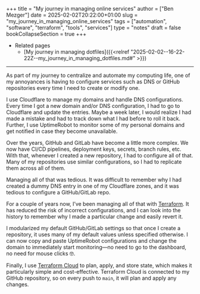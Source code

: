 +++
title = "My journey in managing online services"
author = ["Ben Mezger"]
date = 2025-02-02T20:22:00+01:00
slug = "my_journey_in_managing_online_services"
tags = ["automation", "software", "terraform", "tools", "services"]
type = "notes"
draft = false
bookCollapseSection = true
+++

-   Related pages
    -   [My journey in managing dotfiles]({{<relref "2025-02-02--16-22-22Z--my_journey_in_managing_dotfiles.md#" >}})

---

As part of my journey to centralize and automate my computing life, one of my
annoyances is having to configure services such as DNS or GitHub repositories
every time I need to create or modify one.

I use Cloudflare to manage my domains and handle DNS configurations. Every time
I got a new domain and/or DNS configuration, I had to go to Cloudflare and
update the entries. Maybe a week later, I would realize I had made a mistake and
had to track down what I had before to roll it back. Further, I use UptimeRobot
to monitor some of my personal domains and get notified in case they become
unavailable.

Over the years, GitHub and GitLab have become a little more complex. We now have
CI/CD pipelines, deployment keys, secrets, branch rules, etc. With that,
whenever I created a new repository, I had to configure all of that. Many of my
repositories use similar configurations, so I had to replicate them across all
of them.

Managing all of that was tedious. It was difficult to remember why I had created
a dummy DNS entry in one of my Cloudflare zones, and it was tedious to configure
a GitHub/GitLab repo.

For a couple of years now, I’ve been managing all of that with [Terraform](https://www.terraform.io/). It has
reduced the risk of incorrect configurations, and I can look into the history to
remember why I made a particular change and easily revert it.

I modularized my default GitHub/GitLab settings so that once I create a
repository, it uses many of my default values unless specified otherwise. I can
now copy and paste UptimeRobot configurations and change the domain to
immediately start monitoring—no need to go to the dashboard, no need for mouse
clicks 🤓.

Finally, I use [Terraform Cloud](https://app.terraform.io/) to plan, apply, and store state, which makes it
particularly simple and cost-effective. Terraform Cloud is connected to my
GitHub repository, so on every push to `main`, it will plan and apply any
changes.
